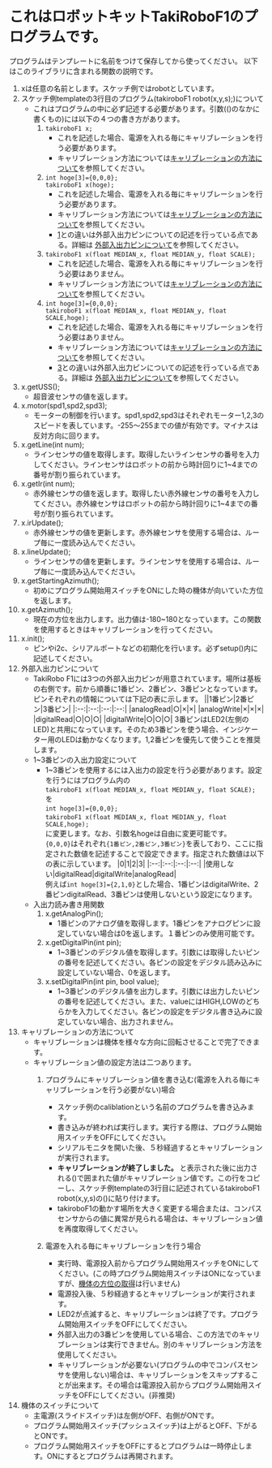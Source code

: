 # これはロボットキットTakiRoboF1のプログラムです。

プログラムはテンプレートに名前をつけて保存してから使ってください。
以下はこのライブラリに含まれる関数の説明です。
1. xは任意の名前とします。スケッチ例ではrobotとしています。
1. スケッチ例templateの3行目のプログラム(takiroboF1 robot(x,y,s);)について
    - これはプログラムの中に必ず記述する必要があります。引数(()のなかに書くもの)には以下の４つの書き方があります。
        1. `takiroboF1 x;` <a id="1"></a>
            - これを記述した場合、電源を入れる毎にキャリブレーションを行う必要があります。
            - キャリブレーション方法については[キャリブレーションの方法について](#caliblation2)を参照してください。
        1. `int hoge[3]={0,0,0};`  
           `takiroboF1 x(hoge);`  
            - これを記述した場合、電源を入れる毎にキャリブレーションを行う必要があります。
            - キャリブレーション方法については[キャリブレーションの方法について](#caliblation2)を参照してください。
            - [1](#1)との違いは外部入出力ピンについての記述を行っている点である。詳細は [外部入出力ピンについて](#outorinPin)を参照してください。
        1. `takiroboF1 x(float MEDIAN_x, float MEDIAN_y, float SCALE);` <a id="3"></a>
            - これを記述した場合、電源を入れる毎にキャリブレーションを行う必要はありません。
            - キャリブレーション方法については[キャリブレーションの方法について](#caliblation1)を参照してください。
        1. `int hoge[3]={0,0,0};`  
           `takiroboF1 x(float MEDIAN_x, float MEDIAN_y, float SCALE,hoge);`  
            - これを記述した場合、電源を入れる毎にキャリブレーションを行う必要はありません。
            - キャリブレーション方法については[キャリブレーションの方法について](#caliblation1)を参照してください。
            - [3](#3)との違いは外部入出力ピンについての記述を行っている点である。詳細は [外部入出力ピンについて](#outorinPin)を参照してください。
1. x.getUSS();
    - 超音波センサの値を返します。
1. x.motor(spd1,spd2,spd3);
    - モーターの制御を行います。spd1,spd2,spd3はそれぞれモーター1,2,3のスピードを表しています。-255〜255までの値が有効です。マイナスは反対方向に回ります。
1. x.getLine(int num);
    - ラインセンサの値を取得します。取得したいラインセンサの番号を入力してください。ラインセンサはロボットの前から時計回りに1~4までの番号が割り振られています。
1. x.getIr(int num);
    - 赤外線センサの値を返します。取得したい赤外線センサの番号を入力してください。赤外線センサはロボットの前から時計回りに1~4までの番号が割り振られています。
1. x.irUpdate();
    - 赤外線センサの値を更新します。赤外線センサを使用する場合は、ループ毎に一度読み込んでください。
1. x.lineUpdate();
    - ラインセンサの値を更新します。ラインセンサを使用する場合は、ループ毎に一度読み込んでください。
1. x.getStartingAzimuth();<a id="getStartingAzimuth"></a>
    - 初めにプログラム開始用スイッチをONにした時の機体が向いていた方位を返します。
1. x.getAzimuth();
    - 現在の方位を出力します。出力値は-180~180となっています。この関数を使用するときはキャリブレーションを行ってください。
1. x.init();
    - ピンやi2c、シリアルポートなどの初期化を行います。必ずsetup()内に記述してください。
1. 外部入出力ピンについて　<a id="outorinPin"></a>
    - TakiRobo F1には3つの外部入出力ピンが用意されています。場所は基板の右側です。前から順番に1番ピン、2番ピン、3番ピンとなっています。ピンそれぞれの情報については下記の表に示します。
      ||1番ピン|2番ピン|3番ピン|
      |:--:|:--:|:--:|:--:|
      |analogRead|○|×|×|
      |analogWrite|×|×|×|
      |digitalRead|○|○|○|
      |digitalWrite|○|○|○|
      3番ピンはLED2(左側のLED)と共用になっています。そのため3番ピンを使う場合、インジケーター用のLEDは動かなくなります。1,2番ピンを優先して使うことを推奨します。
    - 1~3番ピンの入出力設定について
        - 1~3番ピンを使用するには入出力の設定を行う必要があります。設定を行うにはプログラム内の  
          `takiroboF1 x(float MEDIAN_x, float MEDIAN_y, float SCALE);`  
          を  
          `int hoge[3]={0,0,0};`  
          `takiroboF1 x(float MEDIAN_x, float MEDIAN_y, float SCALE,hoge);`  
          に変更します。なお、引数名hogeは自由に変更可能です。  
          `{0,0,0}`はそれぞれ`{1番ピン,2番ピン,3番ピン}`を表しており、ここに指定された数値を記述することで設定できます。指定された数値は以下の表に示しています。
          |0|1|2|3|
          |:--:|:--:|:--:|:--:|
          |使用しない|digitalRead|digitalWrite|analogRead|  
          例えば`int hoge[3]={2,1,0}`とした場合、1番ピンはdigitalWrite、2番ピンdigitalRead、3番ピンは使用しないという設定になります。
    - 入出力読み書き用関数
        1. x.getAnalogPin();
            - 1番ピンのアナログ値を取得します。1番ピンをアナログピンに設定していない場合は0を返します。１番ピンのみ使用可能です。
        1. x.getDigitalPin(int pin);
            - 1~3番ピンのデジタル値を取得します。引数には取得したいピンの番号を記述してください。各ピンの設定をデジタル読み込みに設定していない場合、0を返します。
        1. x.setDigitalPin(int pin, bool value);
            - 1~3番ピンのデジタル値を出力します。引数には出力したいピンの番号を記述してください。また、valueにはHIGH,LOWのどちらかを入力してください。各ピンの設定をデジタル書き込みに設定していない場合、出力されません。
1. キャリブレーションの方法について 
    - キャリブレーションは機体を様々な方向に回転させることで完了できます。
    - キャリブレーション値の設定方法は二つあります。 
        1. プログラムにキャリブレーション値を書き込む(電源を入れる毎にキャリブレーションを行う必要がない)場合 <a id="caliblation1"></a>
            - スケッチ例のcaliblationという名前のプログラムを書き込みます。
            - 書き込みが終われば実行します。実行する際は、プログラム開始用スイッチをOFFにしてください。
            - シリアルモニタを開いた後、５秒経過するとキャリブレーションが実行されます。
            - __キャリブレーションが終了しました。__ と表示された後に出力される()で囲まれた値がキャリブレーション値です。この行をコピーし、スケッチ例templateの3行目に記述されているtakiroboF1 robot(x,y,s)の()に貼り付けます。
            - takiroboF1の動かす場所を大きく変更する場合または、コンパスセンサからの値に異常が見られる場合は、キャリブレーション値を再度取得してください。

        1. 電源を入れる毎にキャリブレーションを行う場合<a id="caliblation2"></a>
            - 実行時、電源投入前からプログラム開始用スイッチをONにしてください。(この時プログラム開始用スイッチはONになっていますが、[機体の方位の取得](#getStartingAzimuth)は行いません)
            - 電源投入後、５秒経過するとキャリブレーションが実行されます。
            - LED2が点滅すると、キャリブレーションは終了です。プログラム開始用スイッチをOFFにしてください。
            - 外部入出力の3番ピンを使用している場合、この方法でのキャリブレーションは実行できません。別のキャリブレーション方法を使用してください。
            - キャリブレーションが必要ない(プログラムの中でコンパスセンサを使用しない)場合は、キャリブレーションをスキップすることが出来ます。その場合は電源投入前からプログラム開始用スイッチをOFFにしてください。(非推奨)
1. 機体のスイッチについて
    - 主電源(スライドスイッチ)は左側がOFF、右側がONです。
    - プログラム開始用スイッチ(プッシュスイッチ)は上がるとOFF、下がるとONです。
    - プログラム開始用スイッチをOFFにするとプログラムは一時停止します。ONにするとプログラムは再開されます。


